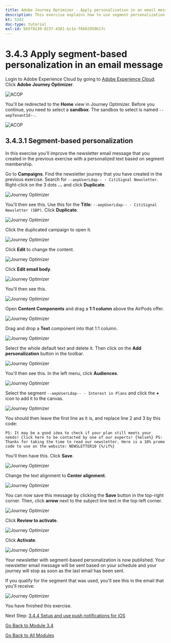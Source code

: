 ```yaml
---
title: Adobe Journey Optimizer - Apply personalization in an email message
description: This exercise explains how to use segment personalization within an email content
kt: 5342
doc-type: tutorial
exl-id: bb5f8130-0237-4381-bc1e-f6b62950b1fc
---
```

# 3.4.3 Apply segment-based personalization in an email message

Login to Adobe Experience Cloud by going to [Adobe Experience Cloud](https://experience.adobe.com). Click **Adobe Journey Optimizer**.

![ACOP](./../../../modules/ajo-b2c/module3.1/images/acophome.png)

You'll be redirected to the **Home** view in Journey Optimizer. Before you continue, you need to select a **sandbox**. The sandbox to select is named ``--aepTenantId--``. 

![ACOP](./../../../modules/ajo-b2c/module3.1/images/acoptriglp.png)

## 3.4.3.1 Segment-based personalization

In this exercise you'll improve the newsletter email message that you created in the previous exercise with a personalized text based on segment membership.

Go to **Campaigns**. Find the newsletter journey that you have created in the previous exercise. Search for `--aepUserLdap-- - CitiSignal Newsletter`. Right-click on the 3 dots **...** and click **Duplicate**.

![Journey Optimizer](./images/sbp1.png)

You'll then see this. Use this for the **Title**: `--aepUserLdap-- - CitiSignal Newsletter (SBP)`. Click **Duplicate**. 

![Journey Optimizer](./images/sbp2.png)

Click the duplicated campaign to open it.

![Journey Optimizer](./images/sbp3.png)

Click **Edit** to change the content.

![Journey Optimizer](./images/sbp3a.png)

Click **Edit email body**.

![Journey Optimizer](./images/sbp4.png)

You'll then see this.

![Journey Optimizer](./images/sbp5.png)

Open **Content Components** and drag a **1:1 column** above the AirPods offer. 

![Journey Optimizer](./images/sbp6.png)

Drag and drop a **Text** component into that 1:1 column.

![Journey Optimizer](./images/sbp6a.png)

Select the whole default text and delete it. Then click on the **Add personalization** button in the toolbar.

![Journey Optimizer](./images/sbp7.png)

You'll then see this. In the left menu, click **Audiences**.

![Journey Optimizer](./images/seg1.png)

Select the segment `--aepUserLdap-- - Interest in Plans` and click the **+** icon to add it to the canvas.

![Journey Optimizer](./images/seg3.png)

You should then leave the first line as it is, and replace line 2 and 3 by this code:

``
    PS: It may be a good idea to check if your plan still meets your needs! Click here to be contacted by one of our experts!
{%else%}
    PS: Thanks for taking the time to read our newsletter. Here is a 10% promo code to use on the website: NEWSLETTER10
{%/if%}
``

You'll then have this. Click **Save**.

![Journey Optimizer](./images/seg4.png)

Change the text alignment to **Center alignment**. 

![Journey Optimizer](./images/sbp9.png)

You can now save this message by clicking the **Save** button in the top-right corner. Then, click **arrow** next to the subject line text in the top-left corner.

![Journey Optimizer](./images/sbp9a.png)

Click **Review to activate**.

![Journey Optimizer](./images/oc79afff.png)

Click **Activate**.

![Journey Optimizer](./images/oc79bfff.png)

Your newsletter with segment-based personalization is now published. Your newsletter email message will be sent based on your schedule and your journey will stop as soon as the last email has been sent.

If you qualify for the segment that was used, you'll see this in the email that you'll receive:

![Journey Optimizer](./images/sbp20fff.png)

You have finished this exercise.

Next Step: [3.4.4 Setup and use push notifications for iOS](./ex4.md)

[Go Back to Module 3.4](./journeyoptimizer.md)

[Go Back to All Modules](../../../overview.md)
